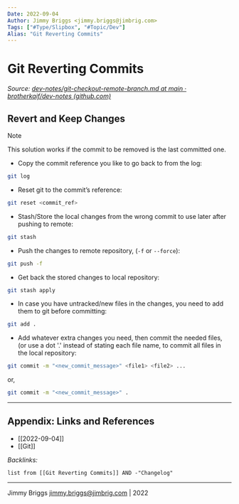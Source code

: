 ```yaml
---
Date: 2022-09-04
Author: Jimmy Briggs <jimmy.briggs@jimbrig.com>
Tags: ["#Type/Slipbox", "#Topic/Dev"]
Alias: "Git Reverting Commits"
---
```


# Git Reverting Commits

*Source: [dev-notes/git-checkout-remote-branch.md at main · brotherkaif/dev-notes (github.com)](https://github.com/brotherkaif/dev-notes/blob/main/git/git-remove-commits.md)*

## Revert and Keep Changes


> [!NOTE] 
> This solution works if the commit to be removed is the last committed one.

- Copy the commit reference you like to go back to from the log:

```bash
git log
```

- Reset git to the commit’s reference:

```bash
git reset <commit_ref>
```

- Stash/Store the local changes from the wrong commit to use later after pushing to remote:

```bash
git stash
```

- Push the changes to remote repository, (`-f` or `--force`):

```bash
git push -f
```

- Get back the stored changes to local repository:

```bash
git stash apply
```

- In case you have untracked/new files in the changes, you need to add them to git before committing:

```bash
git add .
```

- Add whatever extra changes you need, then commit the needed files, (or use a dot '.' instead of stating each file name, to commit all files in the local repository:

```bash
git commit -m "<new_commit_message>" <file1> <file2> ...
```

or,

```bash
git commit -m "<new_commit_message>" .
```

***

## Appendix: Links and References

- [[2022-09-04]]
- [[Git]]

*Backlinks:*

```dataview
list from [[Git Reverting Commits]] AND -"Changelog"
```

***

Jimmy Briggs <jimmy.briggs@jimbrig.com> | 2022
